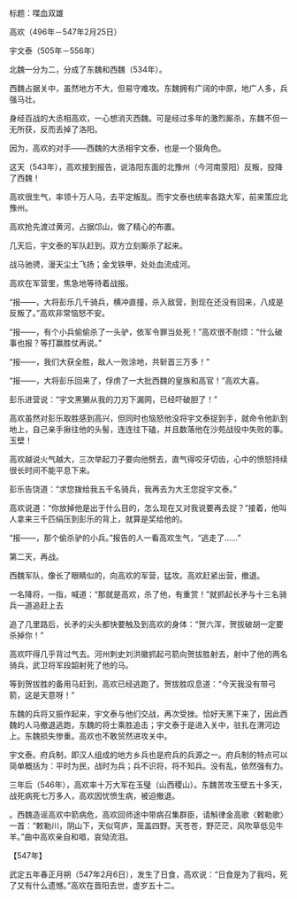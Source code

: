 标题：喋血双雄

高欢（496年－547年2月25日）

宇文泰（505年－556年）



北魏一分为二，分成了东魏和西魏（534年）。

西魏占据关中，虽然地方不大，但易守难攻。东魏拥有广阔的中原，地广人多，兵强马壮。

身经百战的大丞相高欢，一心想消灭西魏。可是经过多年的激烈厮杀，东魏不但一无所获，反而丢掉了洛阳。

因为，高欢的对手——西魏的大丞相宇文泰，也是一个狠角色。



这天（543年），高欢接到报告，说洛阳东面的北豫州（今河南荥阳）反叛，投降了西魏！

高欢很生气，率领十万人马，去平定叛乱。而宇文泰也统率各路大军，前来策应北豫州。

高欢抢先渡过黄河，占据邙山，做了精心的布置。

几天后，宇文泰的军队赶到。双方立刻厮杀了起来。



战马驰骋，漫天尘土飞扬；金戈铁甲，处处血流成河。

高欢在军营里，焦急地等待着战报。

“报——，大将彭乐几千骑兵，横冲直撞，杀入敌营，到现在还没有回来，八成是反叛了。”高欢非常恼怒不安。

“报——，有个小兵偷偷杀了一头驴，依军令罪当处死！”高欢很不耐烦：“什么破事也报？等打赢胜仗再说。”

“报——，我们大获全胜，敌人一败涂地，共斩首三万多！”

“报——，大将彭乐回来了，俘虏了一大批西魏的皇族和高官！”高欢大喜。



彭乐进营说：“宇文黑獭从我的刀刃下漏网，已经吓破胆了！”

高欢虽然对彭乐取胜感到高兴，但同时也恼怒他没将宇文泰捉到手，就命令他趴到地上，自己亲手揪往他的头髻，连连往下磕，并且数落他在沙苑战役中失败的事。玉壁！

高欢越说火气越大，三次举起刀子要向他劈去，直气得咬牙切齿，心中的愤怒持续很长时间不能平息下来。

彭乐告饶道：“求您拨给我五千名骑兵，我再去为大王您捉宇文泰。”

高欢说道：“你放掉他是出于什么目的，怎么现在又对我说要再去捉？”接着，他叫人拿来三千匹绢压到彭乐的背上，就算是奖给他的。

“报——，那个偷杀驴的小兵。”报告的人一看高欢生气，“逃走了……”



第二天，再战。

西魏军队，像长了眼睛似的，向高欢的军营，猛攻。高欢赶紧出营，撤退。

一名降将，一指，喊道：“那就是高欢，杀了他，有重赏！”就抓起长矛与十三名骑兵一道追赶上去

追了几里路后，长矛的尖头都快要触及到高欢的身体：“贺六浑，贺拔破胡一定要杀掉你！”

高欢吓得几乎背过气去。河州刺史刘洪徽抓起弓箭向贺拔胜射去，射中了他的两名骑兵，武卫将军段韶射死了他的马。

等到贺拔胜的备用马赶到，高欢已经逃跑了。贺拔胜叹息道：“今天我没有带弓箭，这是天意呀！”



东魏的兵将又振作起来，宇文泰与他们交战，再次受挫。恰好天黑下来了，因此西魏的人马撤退逃跑，东魏的将士乘胜追击；宇文泰于是进入关中，驻扎在渭河边上。东魏损失惨重。高欢也不敢贸然进攻关中。

宇文泰。府兵制，即汉人组成的地方乡兵也是府兵的兵源之一。府兵制的特点可以简单概括为：平时为民，战时为兵；兵不识将，将不知兵。没有乱，依然强有力。

三年后（546年），高欢率十万大军在玉璧（山西稷山）。东魏苦攻玉壁五十多天，战死病死七万多人，高欢因忧愤生病，被迫撤退。

。西魏造谣高欢中箭病危，高欢回师途中带病召集群臣，请斛律金高歌〈敕勒歌〉一首：“敕勒川，阴山下，天似穹庐，笼盖四野。天苍苍，野茫茫，风吹草低见牛羊。”曲中高欢亲自和唱，哀恸流泪。



【547年】

武定五年春正月朔（547年2月6日），发生了日食，高欢说：“日食是为了我吗，死了又有什么遗憾。”高欢在晋阳去世，虚岁五十二。